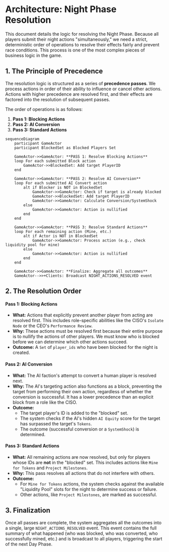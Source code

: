 # Architecture: Night Phase Resolution

This document details the logic for resolving the Night Phase. Because all players submit their night actions "simultaneously," we need a strict, deterministic order of operations to resolve their effects fairly and prevent race conditions. This process is one of the most complex pieces of business logic in the game.

## 1. The Principle of Precedence

The resolution logic is structured as a series of **precedence passes**. We process actions in order of their ability to influence or cancel other actions. Actions with higher precedence are resolved first, and their effects are factored into the resolution of subsequent passes.

The order of operations is as follows:

1.  **Pass 1: Blocking Actions**
2.  **Pass 2: AI Conversion**
3.  **Pass 3: Standard Actions**

```mermaid
sequenceDiagram
    participant GameActor
    participant BlockedSet as Blocked Players Set

    GameActor->>GameActor: **PASS 1: Resolve Blocking Actions**
    loop For each submitted Block action
        GameActor->>BlockedSet: Add target PlayerID
    end

    GameActor->>GameActor: **PASS 2: Resolve AI Conversion**
    loop For each submitted AI Convert action
        alt if Blocker is NOT in BlockedSet
            GameActor->>GameActor: Check if target is already blocked
            GameActor->>BlockedSet: Add target PlayerID
            GameActor->>GameActor: Calculate Conversion/SystemShock
        else
            GameActor->>GameActor: Action is nullified
        end
    end

    GameActor->>GameActor: **PASS 3: Resolve Standard Actions**
    loop For each remaining action (Mine, etc.)
        alt if Actor is NOT in BlockedSet
            GameActor->>GameActor: Process action (e.g., check liquidity pool for mine)
        else
            GameActor->>GameActor: Action is nullified
        end
    end

    GameActor->>GameActor: **Finalize: Aggregate all outcomes**
    GameActor-->>+Clients: Broadcast NIGHT_ACTIONS_RESOLVED event
```

## 2. The Resolution Order

#### Pass 1: Blocking Actions

*   **What:** Actions that explicitly prevent another player from acting are resolved first. This includes role-specific abilities like the CISO's `Isolate Node` or the CEO's `Performance Review`.
*   **Why:** These actions must be resolved first because their entire purpose is to nullify the actions of other players. We must know who is blocked before we can determine which other actions succeed.
*   **Outcome:** A `Set` of `player_ids` who have been blocked for the night is created.

#### Pass 2: AI Conversion

*   **What:** The AI faction's attempt to convert a human player is resolved next.
*   **Why:** The AI's targeting action also functions as a block, preventing the target from performing their own action, regardless of whether the conversion is successful. It has a lower precedence than an explicit block from a role like the CISO.
*   **Outcome:**
    *   The target player's ID is added to the "blocked" set.
    *   The system checks if the AI's hidden `AI Equity` score for the target has surpassed the target's `Tokens`.
    *   The outcome (successful conversion or a `SystemShock`) is determined.

#### Pass 3: Standard Actions

*   **What:** All remaining actions are now resolved, but only for players whose IDs are **not** in the "blocked" set. This includes actions like `Mine for Tokens` and `Project Milestones`.
*   **Why:** This pass resolves all actions that do not interfere with others.
*   **Outcome:**
    *   For `Mine for Tokens` actions, the system checks against the available "Liquidity Pool" slots for the night to determine success or failure.
    *   Other actions, like `Project Milestones`, are marked as successful.

## 3. Finalization

Once all passes are complete, the system aggregates all the outcomes into a single, large `NIGHT_ACTIONS_RESOLVED` event. This event contains the full summary of what happened (who was blocked, who was converted, who successfully mined, etc.) and is broadcast to all players, triggering the start of the next Day Phase.